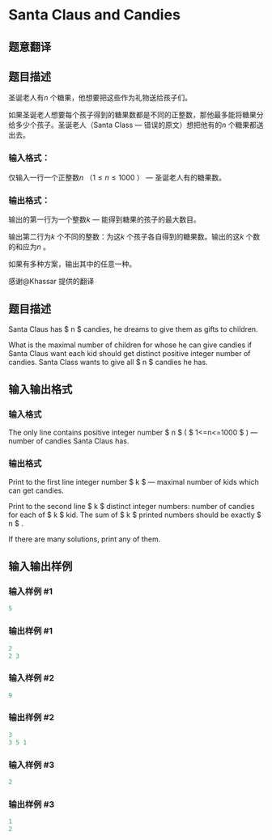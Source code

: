 # Santa Claus and Candies

## 题意翻译

## 题目描述

圣诞老人有$n$ 个糖果，他想要把这些作为礼物送给孩子们。

如果圣诞老人想要每个孩子得到的糖果数都是不同的正整数，那他最多能将糖果分给多少个孩子。圣诞老人（Santa Class — 错误的原文）想把他有的$n$ 个糖果都送出去。

### 输入格式：

仅输入一行一个正整数$n$ （$1\leq n\leq 1000$ ） — 圣诞老人有的糖果数。

### 输出格式：

输出的第一行为一个整数$k$ — 能得到糖果的孩子的最大数目。

输出第二行为$k$ 个不同的整数：为这$k$ 个孩子各自得到的糖果数。输出的这$k$ 个数的和应为$n$ 。

如果有多种方案，输出其中的任意一种。

感谢@Khassar 提供的翻译

## 题目描述

Santa Claus has $ n $ candies, he dreams to give them as gifts to children.

What is the maximal number of children for whose he can give candies if Santa Claus want each kid should get distinct positive integer number of candies. Santa Class wants to give all $ n $ candies he has.

## 输入输出格式

### 输入格式

The only line contains positive integer number $ n $ ( $ 1<=n<=1000 $ ) — number of candies Santa Claus has.

### 输出格式

Print to the first line integer number $ k $ — maximal number of kids which can get candies.

Print to the second line $ k $ distinct integer numbers: number of candies for each of $ k $ kid. The sum of $ k $ printed numbers should be exactly $ n $ .

If there are many solutions, print any of them.

## 输入输出样例

### 输入样例 #1

```cpp
5

```
### 输出样例 #1

```cpp
2
2 3

```
### 输入样例 #2

```cpp
9

```
### 输出样例 #2

```cpp
3
3 5 1

```
### 输入样例 #3

```cpp
2

```
### 输出样例 #3

```cpp
1
2 

```
